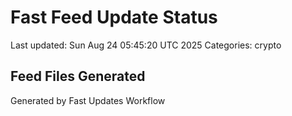 # Fast Feed Update Status
Last updated: Sun Aug 24 05:45:20 UTC 2025
Categories: crypto

## Feed Files Generated

Generated by Fast Updates Workflow
